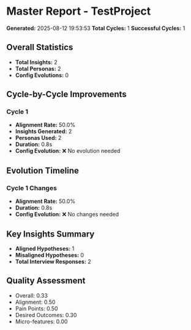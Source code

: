 # Master Report - TestProject

**Generated:** 2025-08-12 19:53:53
**Total Cycles:** 1
**Successful Cycles:** 1

## Overall Statistics

- **Total Insights:** 2
- **Total Personas:** 2
- **Config Evolutions:** 0

## Cycle-by-Cycle Improvements

### Cycle 1

- **Alignment Rate:** 50.0%
- **Insights Generated:** 2
- **Personas Used:** 2
- **Duration:** 0.8s
- **Config Evolution:** ❌ No evolution needed

## Evolution Timeline

### Cycle 1 Changes

- **Alignment Rate:** 50.0%
- **Duration:** 0.8s
- **Config Evolution:** ❌ No changes needed

## Key Insights Summary

- **Aligned Hypotheses:** 1
- **Misaligned Hypotheses:** 0
- **Total Interview Responses:** 2


## Quality Assessment

- Overall: 0.33
- Alignment: 0.50
- Pain Points: 0.50
- Desired Outcomes: 0.30
- Micro-features: 0.00
